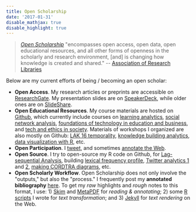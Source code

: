 ```yaml
---
title: Open Scholarship
date: '2017-01-31'
disable_mathjax: true
disable_highlight: true
---
```


> [*Open Scholarship*](http://www.openscholarship.org/jcms/c_6160/en/open-scholarship) "encompasses open access, open data, open educational resources, and all other forms of openness in the scholarly and research environment, [and] is changing how knowledge is created and shared." -- [Association of Research Libraries](http://www.arl.org/focus-areas/open-scholarship#.V9IhqZMrLwc)

Below are my current efforts of being / becoming an open scholar:

- **Open Access**. My research articles or preprints are accessible on [ResearchGate](https://www.researchgate.net/profile/Bodong_Chen). My presentation slides are on [SpeakerDeck](https://speakerdeck.com/bodong), while older ones are on [SlideShare](http://www.slideshare.net/dirkchen).
- **Open Educational Resources**. My course materials are hosted on [Github](https://github.com/meefen?tab=repositories), which currently include courses on [learning analytics](https://github.com/meefen/la-spring16), [social network analysis](https://github.com/meefen/sna-edu), [foundations of technology in education and business](https://github.com/meefen/ci5301), and [tech and ethics in society](https://github.com/meefen/CI4311W). Materials of workshops I organized are also mostly on Github: [LAK 16 temporality](http://lak16time.github.io/), [knowledge building analytics](http://bodong.ch/kba-symp/#!index.md), [data visualization with R](http://rpubs.com/bodong/data-vis-with-r), etc.
- **Open Participation**. I [tweet](https://twitter.com/b0dong), and sometimes [annotate the Web](https://hypothes.is/stream?q=user:bchen).
- **Open Source**. I try to open-source my R code on Github, for [Lag-sequential Analysis](https://github.com/meefen/LagSeq), building [lexical frequency profile](https://github.com/meefen/LexFreq), [Twitter analytics 1](https://github.com/meefen/twitter-hashtag-analytics) and [2](https://github.com/meefen/twitterytics-shiny), [making CORDTRA diagrams](https://github.com/meefen/CORDTRA-R), etc.
- **Open Scholarly Workflow**. Open Scholarship does not only involve the "outputs," but also the "process." I frequently post my **annotated bibliography** [here](/categories/notes/). To get my *raw* highlights and *rough* notes to this format, I use: 1) [Skim](http://skim-app.sourceforge.net/) and [MetaPDF](https://www.metapdf.com/) for *reading & annotating*; 2) some [R scripts](https://github.com/meefen/rBibNotes) I wrote for *text transformation*; and 3) [Jekyll](https://jekyllrb.com/) for *text rendering* on the Web.
<!-- The tag cloud below would accurately represent my research interests. -->
